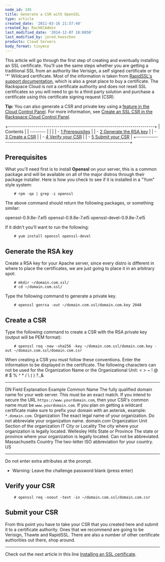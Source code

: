 ```yaml
---
node_id: 345
title: Generate a CSR with OpenSSL
type: article
created_date: '2011-03-16 21:57:40'
created_by: RackKCAdmin
last_modified_date: '2014-12-07 18:0850'
last_modified_by: jered.heeschen
products: Cloud Servers
body_format: tinymce
---
```


This article will go through the first step of creating and eventually
installing an SSL certificate. You'll use the same steps whether you are
getting a traditional SSL from an authority like Verisign, a self signed
certificate or the '\*' Wildcard certificate. Most of the information is
taken from [RapidSSL's support
documentation](http://www.rapidssl.com/ssl-certificate-support/generate-csr/Apache2.htm),
which is also a great place to buy a certificate. The Rackspace Cloud is
not a certificate authority and does not resell SSL certificates so you
will need to go to a third party solution and purchase a certificate
using this certificate signing request (CSR).

**Tip:** You can also generate a CSR and private key using a [feature in
the Cloud Control Panel](https://csrgenerator.rackspace.com/). For more
information, see [Create an SSL CSR in the Rackspace Cloud Control
Panel](/knowledge_center/article/create-an-ssl-csr-in-the-rackspace-cloud-control-panel).

+--------------------------------------------------------------------------+
| Contents                                                                 |
| --------                                                                 |
|                                                                          |
| -   [1 Prerequisites](#Prerequisites)                                    |
| -   [2 Generate the RSA key](#Generate_the_RSA_key)                      |
| -   [3 Create a CSR](#Create_a_CSR)                                      |
| -   [4 Verify your CSR](#Verify_your_CSR)                                |
| -   [5 Submit your CSR](#Submit_your_CSR)                                |
+--------------------------------------------------------------------------+

Prerequisites
-------------

What you'll need first is to install **Openssl** on your server, this is
a common package and will be available on all of the major distros
through their package installer. Here is how you check to see if it is
installed in a "Yum" style system:

        # rpm -qa | grep -i openssl

The above command should return the following packages, or something
similar:

openssl-0.9.8e-7.el5 openssl-0.9.8e-7.el5 openssl-devel-0.9.8e-7.el5

If it didn't you'll want to run the following:

        # yum install openssl openssl-devel

Generate the RSA key
--------------------

Create a RSA key for your Apache server, since every distro is different
in where to place the certificates, we are just going to place it in an
arbitrary spot:

        # mkdir ~/domain.com.ssl/
        # cd ~/domain.com.ssl/

Type the following command to generate a private key.

        # openssl genrsa -out ~/domain.com.ssl/domain.com.key 2048

Create a CSR
------------

Type the following command to create a CSR with the RSA private key
(output will be PEM format):

        # openssl req -new -sha256 -key ~/domain.com.ssl/domain.com.key -out ~/domain.com.ssl/domain.com.csr

When creating a CSR you must follow these conventions. Enter the
information to be displayed in the certificate. The following characters
can not be used for the Organization Name or the Organizational Unit: \<
\> \~ ! @ \# \$ % \^ \* / \\ ( ) ?.,&

  ------------------- ------------------------------------------------------------------------------------------- ---------------------------------------------------------------------------------------------------------------------------------------------------------------------------------------------------------------------------------------------------
  DN Field            Explanation                                                                                 Example
  Common Name         The fully qualified domain name for your web server. This must be an exact match.           If you intend to secure the URL `https://www.yourdomain.com`, then your CSR's common name must be `www.yourdomain.com`. If you plan on getting a wildcard certificate make sure to prefix your domain with an asterisk, example: ` *.domain.com`.
  Organization        The exact legal name of your organization. Do not abbreviate your organization name.        domain.com
  Organization Unit   Section of the organization                                                                 IT
  City or Locality    The city where your organization is legally located.                                        Wellesley Hills
  State or Province   The state or province where your organization is legally located. Can not be abbreviated.   Massachusetts
  Country             The two-letter ISO abbreviation for your country.                                           US
  ------------------- ------------------------------------------------------------------------------------------- ---------------------------------------------------------------------------------------------------------------------------------------------------------------------------------------------------------------------------------------------------

Do not enter extra attributes at the prompt.

-   Warning: Leave the challenge password blank (press enter)

Verify your CSR
---------------

        # openssl req -noout -text -in ~/domain.com.ssl/domain.com.csr

Submit your CSR
---------------

From this point you have to take your CSR that you created here and
submit it to a certificate authority. Ones that we recommend are going
to be Verisign, Thawte and RapidSSL. There are also a number of other
certificate authorities out there, shop around.

* * * * *

Check out the next article in this line [Installing an SSL
certificate](/knowledge_center/index.php/Installing_an_SSL_certificate "Installing an SSL certificate").

